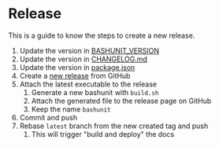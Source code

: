 # Release

This is a guide to know the steps to create a new release.

1. Update the version in [BASHUNIT_VERSION](../bashunit)
2. Update the version in [CHANGELOG.md](../CHANGELOG.md)
3. Update the version in [package.json](../package.json)
4. Create a [new release](https://github.com/TypedDevs/bashunit/releases/new) from GitHub
5. Attach the latest executable to the release
    1. Generate a new bashunit with `build.sh`
    2. Attach the generated file to the release page on GitHub
    3. Keep the name `bashunit`
6. Commit and push
7. Rebase `latest` branch from the new created tag and push
    1. This will trigger "build and deploy" the docs
